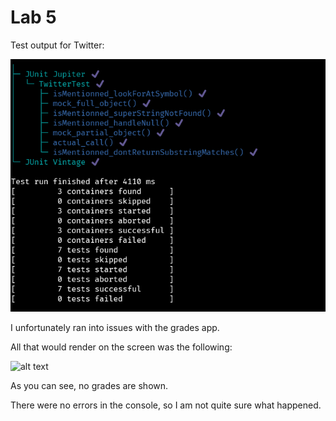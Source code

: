 # Lab 5

Test output for Twitter:

![](lab5/assets/twitter_tests.png)

I unfortunately ran into issues with the grades app. 

All that would render on the screen was the following:

![alt text](image.png)

As you can see, no grades are shown. 

There were no errors in the console, so I am not quite sure what happened. 

